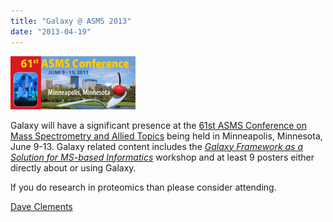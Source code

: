 ```yaml
---
title: "Galaxy @ ASMS 2013"
date: "2013-04-19"
---
```


<div class='right'><a href='/src/events/asms2013/index.md'><img src="/src/images/logos/ASMS2013.jpg" alt="61st ASMS Conference on Mass Spectrometry and Allied Topics" width=200" /></a></div>

Galaxy will have a significant presence at the [61st ASMS Conference on Mass Spectrometry and Allied Topics](/src/events/asms2013/index.md) being held in Minneapolis, Minnesota, June 9-13.  Galaxy related content includes the *[Galaxy Framework as a Solution for MS-based Informatics](/src/events/asms2013/index.md#workshop_the_galaxy_framework_as_a_solution_for_ms-based_informatics)* workshop and at least 9 posters either directly about or using Galaxy.

If you do research in proteomics than please consider attending.

[Dave Clements](/src/people/dave-clements/index.md)

